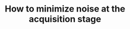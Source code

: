 ---
title: "How to minimize noise at the acquisition stage"
project_id: multi_echo
conf_date: 2017-06-01
conference_id: "OHBM_2017"
presenters:
   - daniel_handwerker
summary: "<p>Lecture given as part of  the Advanced Methods for Cleaning up fMRI Time Series Educational Workshop</p>

<p><a href='https://www.humanbrainmapping.org/files/2017/ED%20Courses/Advanced%20Methods%20for%20Cleaning%20up%20fMRI%20Time-Series.pdf'>https://www.humanbrainmapping....</a></p>"
file: /assets/presentations/minimizingacquisitionnoiseeducationsession_handwerker_daniel.pdf
filename: minimizingacquisitionnoiseeducationsession_handwerker_daniel.pdf
layout: presentation
---